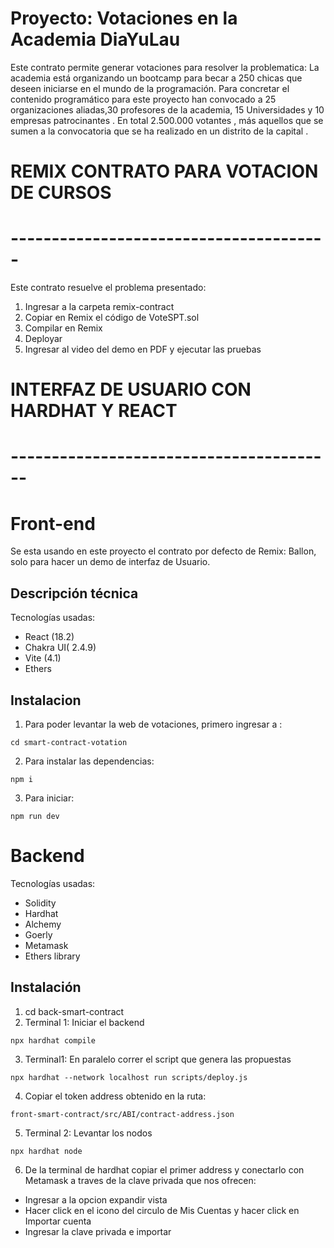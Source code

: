# Proyecto: Votaciones en la Academia DiaYuLau
Este contrato permite generar votaciones para resolver la problematica:
La academia está organizando un bootcamp para becar a 250 chicas que deseen iniciarse en el mundo de la programación.
Para concretar el contenido programático para este proyecto han convocado a 25 organizaciones aliadas,30 profesores de la academia, 15 Universidades y 10 empresas patrocinantes .
En total 2.500.000 votantes , más aquellos que se sumen a la convocatoria que se ha realizado en un distrito de la capital .

# REMIX CONTRATO PARA VOTACION DE CURSOS
# ---------------------------------------
Este contrato resuelve el problema presentado:

1. Ingresar a la carpeta remix-contract
2. Copiar en Remix el código de VoteSPT.sol
3. Compilar en Remix
4. Deployar
5. Ingresar al video del demo en PDF y ejecutar las pruebas

# INTERFAZ DE USUARIO CON HARDHAT Y REACT
# ----------------------------------------
# Front-end
Se esta usando en este proyecto el contrato por defecto de Remix: Ballon, solo para hacer un demo de interfaz de Usuario.

## Descripción técnica
Tecnologías usadas:
- React (18.2)
- Chakra UI( 2.4.9)
- Vite (4.1)
- Ethers 

## Instalacion

1. Para poder levantar la web de votaciones, primero ingresar a :
```
cd smart-contract-votation
```
2. Para instalar las dependencias:
```
npm i 
```
3. Para iniciar:
```
npm run dev
```

# Backend
Tecnologías usadas:
- Solidity
- Hardhat
- Alchemy
- Goerly
- Metamask
- Ethers library 

## Instalación
1. cd back-smart-contract
2. Terminal 1: Iniciar el backend
```
npx hardhat compile
```
3. Terminal1: En paralelo correr el script que genera las propuestas
```
npx hardhat --network localhost run scripts/deploy.js
```
4. Copiar el token address obtenido en la ruta: 
```
front-smart-contract/src/ABI/contract-address.json
```
5. Terminal 2: Levantar los nodos
```
npx hardhat node
```
6. De la terminal de hardhat copiar el primer address y conectarlo con Metamask a traves de la clave privada que nos ofrecen:
 - Ingresar a la opcion expandir vista
 - Hacer click en el icono del circulo de Mis Cuentas y hacer click en Importar cuenta
 - Ingresar la clave privada e importar
